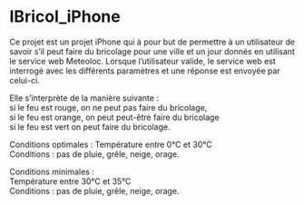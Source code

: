 IBricol_iPhone
==============

Ce projet est un projet iPhone qui à pour but de permettre à un utilisateur de savoir s’il peut faire du bricolage pour une ville et un jour donnés en utilisant le service web Meteoloc. 
Lorsque l’utilisateur valide, le service web est interrogé avec les différents paramètres et une réponse est envoyée par celui-ci.  

Elle s’interprète de la manière suivante :  
si le feu est rouge, on ne peut pas faire du bricolage,  
si le feu est orange, on peut peut-être faire du bricolage  
si le feu est vert on peut faire du bricolage. 

Conditions optimales : 
Température entre 0°C et 30°C  
Conditions : pas de pluie, grêle, neige, orage. 

Conditions minimales :  
Température entre 30°C et 35°C  
Conditions : pas de pluie, grêle, neige, orage.
